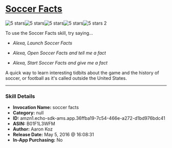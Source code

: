# [Soccer Facts](http://alexa.amazon.com/#skills/amzn1.echo-sdk-ams.app.36ffba19-7c54-466e-a272-d1bd976bdc41)
![5 stars](../../images/ic_star_black_18dp_1x.png)![5 stars](../../images/ic_star_black_18dp_1x.png)![5 stars](../../images/ic_star_black_18dp_1x.png)![5 stars](../../images/ic_star_black_18dp_1x.png)![5 stars](../../images/ic_star_black_18dp_1x.png) 2

To use the Soccer Facts skill, try saying...

* *Alexa, Launch Soccer Facts*

* *Alexa, Open Soccer Facts and tell me a fact*

* *Alexa, Start Soccer Facts and give me a fact*

A quick way to learn interesting tidbits about the game and the history of soccer, or football as it's called outside the United States.

***

### Skill Details

* **Invocation Name:** soccer facts
* **Category:** null
* **ID:** amzn1.echo-sdk-ams.app.36ffba19-7c54-466e-a272-d1bd976bdc41
* **ASIN:** B01F1L3WFM
* **Author:** Aaron Koz
* **Release Date:** May 5, 2016 @ 16:08:31
* **In-App Purchasing:** No
